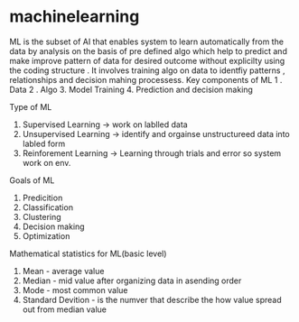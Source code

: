 # machinelearning
ML is the subset of AI that enables system to learn automatically from the data by analysis on the basis of pre defined algo which help to predict and make improve pattern of data for desired outcome without explicilty using the coding structure . It involves training algo on data to identfiy patterns , relationships and decision mahing processess.
Key components of ML
1 . Data
2 . Algo
3. Model Training
4. Prediction and decision making

Type of ML
1. Supervised Learning -> work on lablled data
2. Unsupervised Learning -> identify and orgainse unstructureed data into labled form 
3. Reinforement Learning -> Learning through trials and error so system work on env.

Goals of ML
1. Predicition
2. Classification
3. Clustering
4. Decision making
5. Optimization

Mathematical statistics for ML(basic level)
1. Mean - average value
2. Median - mid value after organizing data in asending order
3. Mode - most common value
4. Standard Devition - is the numver that describe the how value spread out from median value

